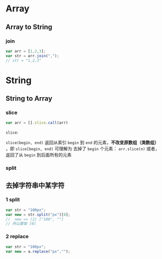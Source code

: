 # Array
## Array to String
### join
```javascript
var arr = [1,2,3];
var str = arr.join(",");
// str = "1,2,3"
```



# String
## String to Array
### slice
```javascript
var arr = [].slice.call(arr)
```

`slice`: 

`slice(begin, end)`
返回从索引 `begin` 到 `end` 的元素，**不改变原数组（类数组）** ，即
`slice[begin, end)`
可理解为 去掉了 `begin` 个元素： `arr.slice(n)`
或者，返回了从 `begin` 到后面所有的元素

### split


## 去掉字符串中某字符

### 1 split

```javascript
var str = "100px";
var new = str.split("px")[0];
//  new => (2) ["100", ""]
// 所以要取 [0]
```

### 2 replace

```javascript
var str = "100px";
var new = a.replace("px","");
```


